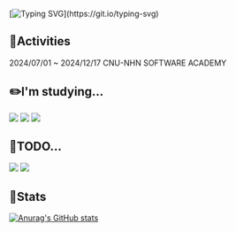 [![Typing SVG](https://readme-typing-svg.demolab.com?font=Fira+Code&pause=1000&color=9DA4F7&width=435&lines=Java+Spring+MySQL+Let's+go!)](https://git.io/typing-svg)

## 🎏Activities
2024/07/01 ~ 2024/12/17  CNU-NHN SOFTWARE ACADEMY

## ✏️I'm studying...
<img src="https://img.shields.io/badge/java-007396?style=flat-square&logo=java&logoColor=white"/> <img src="https://img.shields.io/badge/Spring-6DB33F?style=flat-square&logo=Spring&logoColor=white"/> <img src="https://img.shields.io/badge/MySQL-4479A1?style=flat-square&logo=MySQL&logoColor=white"/>

## 🙋TODO...
<img src="https://img.shields.io/badge/Python-3776AB?style=flat-square&logo=Python&logoColor=white"/> <img src="https://img.shields.io/badge/Docker-2496ED?style=flat-square&logo=Docker&logoColor=white"/> 

## 📝Stats
[![Anurag's GitHub stats](https://github-readme-stats.vercel.app/api?username=Jprotection)](https://github.com/anuraghazra/github-readme-stats)


<!--
**Jprotection/Jprotection** is a ✨ _special_ ✨ repository because its `README.md` (this file) appears on your GitHub profile.

Here are some ideas to get you started:

- 🔭 I’m currently working on ...
- 🌱 I’m currently learning ...
- 👯 I’m looking to collaborate on ...
- 🤔 I’m looking for help with ...
- 💬 Ask me about ...
- 📫 How to reach me: ...
- 😄 Pronouns: ...
- ⚡ Fun fact: ...
-->
